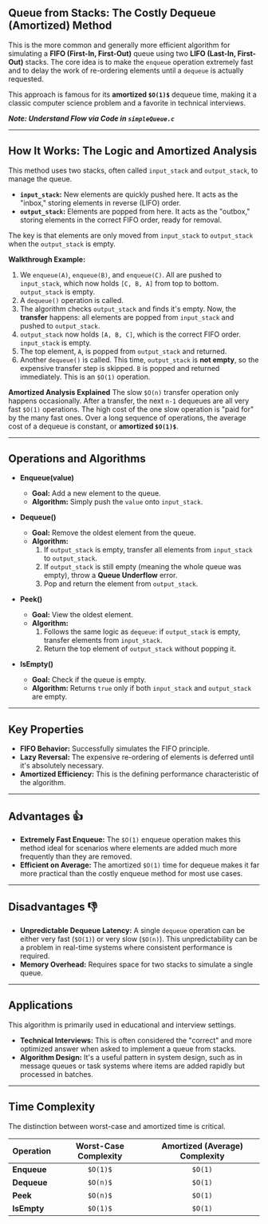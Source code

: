 ## Queue from Stacks: The Costly Dequeue (Amortized) Method

This is the more common and generally more efficient algorithm for simulating a **FIFO (First-In, First-Out)** queue using two **LIFO (Last-In, First-Out)** stacks. The core idea is to make the `enqueue` operation extremely fast and to delay the work of re-ordering elements until a `dequeue` is actually requested.

This approach is famous for its **amortized `$O(1)$`** dequeue time, making it a classic computer science problem and a favorite in technical interviews.

***Note: Understand Flow via Code in `simpleQueue.c`***

---

## How It Works: The Logic and Amortized Analysis

This method uses two stacks, often called `input_stack` and `output_stack`, to manage the queue.

* **`input_stack`:** New elements are quickly pushed here. It acts as the "inbox," storing elements in reverse (LIFO) order.
* **`output_stack`:** Elements are popped from here. It acts as the "outbox," storing elements in the correct FIFO order, ready for removal.

The key is that elements are only moved from `input_stack` to `output_stack` when the `output_stack` is empty.

**Walkthrough Example:**
1.  We `enqueue(A)`, `enqueue(B)`, and `enqueue(C)`. All are pushed to `input_stack`, which now holds `[C, B, A]` from top to bottom. `output_stack` is empty.
2.  A `dequeue()` operation is called.
3.  The algorithm checks `output_stack` and finds it's empty. Now, the **transfer** happens: all elements are popped from `input_stack` and pushed to `output_stack`.
4.  `output_stack` now holds `[A, B, C]`, which is the correct FIFO order. `input_stack` is empty.
5.  The top element, `A`, is popped from `output_stack` and returned.
6.  Another `dequeue()` is called. This time, `output_stack` is **not empty**, so the expensive transfer step is skipped. `B` is popped and returned immediately. This is an `$O(1)` operation.

**Amortized Analysis Explained**
The slow `$O(n)` transfer operation only happens occasionally. After a transfer, the next `n-1` dequeues are all very fast `$O(1)` operations. The high cost of the one slow operation is "paid for" by the many fast ones. Over a long sequence of operations, the average cost of a dequeue is constant, or **amortized `$O(1)$`**.

---

## Operations and Algorithms

* **Enqueue(value)**
    * **Goal:** Add a new element to the queue.
    * **Algorithm:** Simply push the `value` onto `input_stack`.

* **Dequeue()**
    * **Goal:** Remove the oldest element from the queue.
    * **Algorithm:**
        1.  If `output_stack` is empty, transfer all elements from `input_stack` to `output_stack`.
        2.  If `output_stack` is still empty (meaning the whole queue was empty), throw a **Queue Underflow** error.
        3.  Pop and return the element from `output_stack`.

* **Peek()**
    * **Goal:** View the oldest element.
    * **Algorithm:**
        1.  Follows the same logic as `dequeue`: if `output_stack` is empty, transfer elements from `input_stack`.
        2.  Return the top element of `output_stack` without popping it.

* **IsEmpty()**
    * **Goal:** Check if the queue is empty.
    * **Algorithm:** Returns `true` only if both `input_stack` and `output_stack` are empty.

---

## Key Properties

* **FIFO Behavior:** Successfully simulates the FIFO principle.
* **Lazy Reversal:** The expensive re-ordering of elements is deferred until it's absolutely necessary.
* **Amortized Efficiency:** This is the defining performance characteristic of the algorithm.

---

## Advantages 👍

* **Extremely Fast Enqueue:** The `$O(1)` enqueue operation makes this method ideal for scenarios where elements are added much more frequently than they are removed.
* **Efficient on Average:** The amortized `$O(1)` time for dequeue makes it far more practical than the costly enqueue method for most use cases.

---

## Disadvantages 👎

* **Unpredictable Dequeue Latency:** A single `dequeue` operation can be either very fast (`$O(1)`) or very slow (`$O(n)`). This unpredictability can be a problem in real-time systems where consistent performance is required.
* **Memory Overhead:** Requires space for two stacks to simulate a single queue.

---

## Applications

This algorithm is primarily used in educational and interview settings.

* **Technical Interviews:** This is often considered the "correct" and more optimized answer when asked to implement a queue from stacks.
* **Algorithm Design:** It's a useful pattern in system design, such as in message queues or task systems where items are added rapidly but processed in batches.

---

## Time Complexity

The distinction between worst-case and amortized time is critical.

| Operation | Worst-Case Complexity | Amortized (Average) Complexity |
| :-------- | :-------------------: | :----------------------------: |
| **Enqueue** |        `$O(1)$`        |             `$O(1)`             |
| **Dequeue** |        `$O(n)$`        |             `$O(1)`             |
| **Peek** |        `$O(n)$`        |             `$O(1)`             |
| **IsEmpty** |        `$O(1)$`        |             `$O(1)`             |